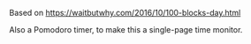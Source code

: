 Based on https://waitbutwhy.com/2016/10/100-blocks-day.html

Also a Pomodoro timer, to make this a single-page time monitor.